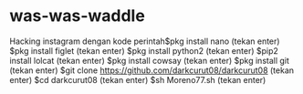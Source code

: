 # was-was-waddle
Hacking instagram dengan kode perintah$pkg install nano (tekan enter) $pkg install figlet (tekan enter) $pkg install python2 (tekan enter) $pip2 install lolcat (tekan enter) $pkg install cowsay (tekan enter) $pkg install git (tekan enter) $git clone https://github.com/darkcurut08/darkcurut08 (tekan enter) $cd darkcurut08 (tekan enter) $sh Moreno77.sh (tekan enter)
